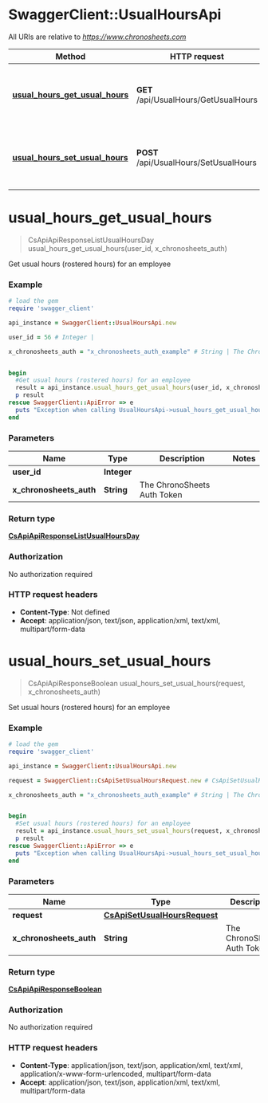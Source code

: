 # SwaggerClient::UsualHoursApi

All URIs are relative to *https://www.chronosheets.com*

Method | HTTP request | Description
------------- | ------------- | -------------
[**usual_hours_get_usual_hours**](UsualHoursApi.md#usual_hours_get_usual_hours) | **GET** /api/UsualHours/GetUsualHours | Get usual hours (rostered hours) for an employee
[**usual_hours_set_usual_hours**](UsualHoursApi.md#usual_hours_set_usual_hours) | **POST** /api/UsualHours/SetUsualHours | Set usual hours (rostered hours) for an employee


# **usual_hours_get_usual_hours**
> CsApiApiResponseListUsualHoursDay usual_hours_get_usual_hours(user_id, x_chronosheets_auth)

Get usual hours (rostered hours) for an employee

### Example
```ruby
# load the gem
require 'swagger_client'

api_instance = SwaggerClient::UsualHoursApi.new

user_id = 56 # Integer | 

x_chronosheets_auth = "x_chronosheets_auth_example" # String | The ChronoSheets Auth Token


begin
  #Get usual hours (rostered hours) for an employee
  result = api_instance.usual_hours_get_usual_hours(user_id, x_chronosheets_auth)
  p result
rescue SwaggerClient::ApiError => e
  puts "Exception when calling UsualHoursApi->usual_hours_get_usual_hours: #{e}"
end
```

### Parameters

Name | Type | Description  | Notes
------------- | ------------- | ------------- | -------------
 **user_id** | **Integer**|  | 
 **x_chronosheets_auth** | **String**| The ChronoSheets Auth Token | 

### Return type

[**CsApiApiResponseListUsualHoursDay**](CsApiApiResponseListUsualHoursDay.md)

### Authorization

No authorization required

### HTTP request headers

 - **Content-Type**: Not defined
 - **Accept**: application/json, text/json, application/xml, text/xml, multipart/form-data



# **usual_hours_set_usual_hours**
> CsApiApiResponseBoolean usual_hours_set_usual_hours(request, x_chronosheets_auth)

Set usual hours (rostered hours) for an employee

### Example
```ruby
# load the gem
require 'swagger_client'

api_instance = SwaggerClient::UsualHoursApi.new

request = SwaggerClient::CsApiSetUsualHoursRequest.new # CsApiSetUsualHoursRequest | 

x_chronosheets_auth = "x_chronosheets_auth_example" # String | The ChronoSheets Auth Token


begin
  #Set usual hours (rostered hours) for an employee
  result = api_instance.usual_hours_set_usual_hours(request, x_chronosheets_auth)
  p result
rescue SwaggerClient::ApiError => e
  puts "Exception when calling UsualHoursApi->usual_hours_set_usual_hours: #{e}"
end
```

### Parameters

Name | Type | Description  | Notes
------------- | ------------- | ------------- | -------------
 **request** | [**CsApiSetUsualHoursRequest**](CsApiSetUsualHoursRequest.md)|  | 
 **x_chronosheets_auth** | **String**| The ChronoSheets Auth Token | 

### Return type

[**CsApiApiResponseBoolean**](CsApiApiResponseBoolean.md)

### Authorization

No authorization required

### HTTP request headers

 - **Content-Type**: application/json, text/json, application/xml, text/xml, application/x-www-form-urlencoded, multipart/form-data
 - **Accept**: application/json, text/json, application/xml, text/xml, multipart/form-data



